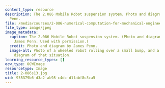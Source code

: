 ```yaml
---
content_type: resource
description: The 2.086 Mobile Robot suspension system. Photo and diagram by James
  Penn.
file: /media/courses/2-086-numerical-computation-for-mechanical-engineers-spring-2013/955379b6d3a2ab98c4dcd1fabf8c3ca5_2-086s13.jpg
file_type: image/jpeg
image_metadata:
  caption: The 2.086 Mobile Robot suspension system. (Photo and diagram courtesy of
    James Penn. Used with permission.)
  credit: Photo and diagram by James Penn.
  image-alt: Photo of a wheeled robot rolling over a small bump, and a force vector
    diagram of that situation.
learning_resource_types: []
ocw_type: OCWImage
resourcetype: Image
title: 2-086s13.jpg
uid: 955379b6-d3a2-ab98-c4dc-d1fabf8c3ca5
---
```


